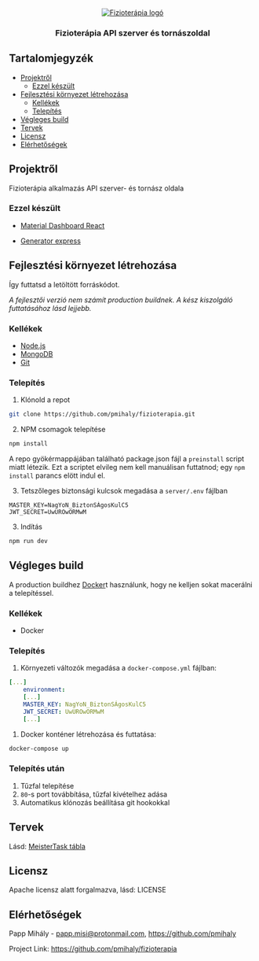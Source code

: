 <!-- PROJECT LOGO -->
<br />
<p align="center">
  <a href="https://github.com/pmihaly/fizioterapia">
    <img src="https://user-images.githubusercontent.com/47941079/62365908-a5b48780-b525-11e9-989b-5268fc02131d.png" alt="Fizioterápia logó">
  </a>

  <h3 align="center">Fizioterápia API szerver és tornászoldal</h3>
</p>

<!-- Tartalomjegyzék -->

## Tartalomjegyzék

- [Projektről](#projektről)
  - [Ezzel készült](#ezzel-készült)
- [Fejlesztési környezet létrehozása](#fejlesztési-környezet-létrehozása)
  - [Kellékek](#kellékek)
  - [Telepítés](#telepítés)
- [Végleges build](#végleges-build)
- [Tervek](#tervek)
- [Licensz](#licensz)
- [Elérhetőségek](#elérhetőségek)

<!-- Projektről -->

## Projektről

Fizioterápia alkalmazás API szerver- és tornász oldala

### Ezzel készült

- [Material Dashboard React](https://www.creative-tim.com/product/material-dashboard-react)
- [Generator express](https://github.com/petecoop/generator-express)

  <!-- Fejlesztési környezet létrehozása -->

## Fejlesztési környezet létrehozása

Így futtatsd a letöltött forráskódot.

_A fejlesztői verzió nem számít production buildnek. A kész kiszolgáló futtatásához lásd lejjebb._

### Kellékek

- [Node.js](https://nodejs.org/en/)
- [MongoDB](https://www.mongodb.com/)
- [Git](https://git-scm.com/)

### Telepítés

1. Klónold a repot

```sh
git clone https://github.com/pmihaly/fizioterapia.git
```

2. NPM csomagok telepítése

```sh
npm install
```

A repo gyökérmappájában található package.json fájl a `preinstall` script miatt létezik.
Ezt a scriptet elvileg nem kell manuálisan futtatnod; egy `npm install` parancs elött indul el.

3. Tetszőleges biztonsági kulcsok megadása a `server/.env` fájlban

```
MASTER_KEY=NagYoN_BiztonSÁgosKulC5
JWT_SECRET=UwUROwORMwM
```

3. Indítás

```sh
npm run dev
```

<!-- Végleges build -->

## Végleges build

A production buildhez [Docker](https://www.docker.com)t használunk, hogy ne kelljen sokat macerálni a telepítéssel.

### Kellékek

- Docker

### Telepítés

1. Környezeti változók megadása a `docker-compose.yml` fájlban:

```yaml
[...]
    environment:
    [...]
    MASTER_KEY: NagYoN_BiztonSÁgosKulC5
    JWT_SECRET: UwUROwORMwM
    [...]
```

1. Docker konténer létrehozása és futtatása:

```sh
docker-compose up
```

### Telepítés után

1. Tűzfal telepítése
1. `80`-s port továbbítása, tűzfal kivételhez adása
1. Automatikus klónozás beállítása git hookokkal

<!-- Tervek -->

## Tervek

Lásd: [MeisterTask tábla](https://www.meistertask.com/app/project/gupWLqbM/fizioterapia-app)

<!-- Licensz -->

## Licensz

Apache licensz alatt forgalmazva, lásd: LICENSE

<!-- Elérhetőségek -->

## Elérhetőségek

Papp Mihály - papp.misi@protonmail.com, https://github.com/pmihaly

Project Link: https://github.com/pmihaly/fizioterapia
